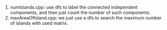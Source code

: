 1. numIslands.cpp: use dfs to label the connected independent components, and then just count the number of such components.
2. maxAreaOfIsland.cpp: we just use a dfs to search the maximum number of islands with used matrix.
